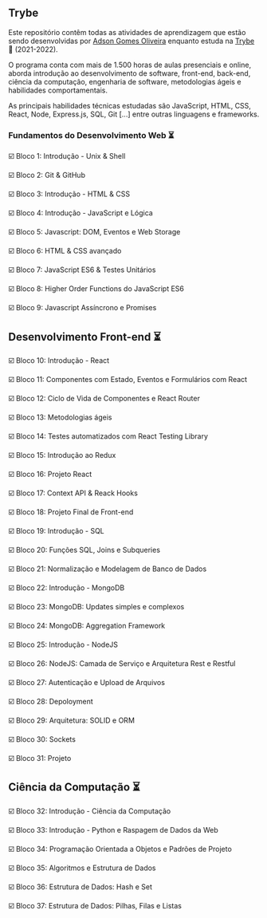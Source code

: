 ## Trybe

Este repositório contêm todas as atividades de aprendizagem que estão sendo desenvolvidas por [Adson Gomes Oliveira](https://www.linkedin.com/in/adson-gomes-oliveira/) enquanto estuda na [Trybe](https://www.betrybe.com/) :rocket: (2021-2022).

O programa conta com mais de 1.500 horas de aulas presenciais e online, aborda introdução ao desenvolvimento de software, front-end, back-end, ciência da computação, engenharia de software, metodologias ágeis e habilidades comportamentais.

As principais habilidades técnicas estudadas são JavaScript, HTML, CSS, React, Node, Express.js, SQL, Git [...] entre outras linguagens e frameworks.

### Fundamentos do Desenvolvimento Web :hourglass_flowing_sand:

:ballot_box_with_check: Bloco 1: Introdução - Unix & Shell

:ballot_box_with_check: Bloco 2: Git & GitHub

:ballot_box_with_check: Bloco 3: Introdução - HTML & CSS

:ballot_box_with_check: Bloco 4: Introdução - JavaScript e Lógica

:ballot_box_with_check: Bloco 5: Javascript: DOM, Eventos e Web Storage

:ballot_box_with_check: Bloco 6: HTML & CSS avançado

:ballot_box_with_check: Bloco 7: JavaScript ES6 & Testes Unitários

:ballot_box_with_check: Bloco 8: Higher Order Functions do JavaScript ES6

:ballot_box_with_check: Bloco 9: Javascript Assíncrono e Promises

## Desenvolvimento Front-end :hourglass_flowing_sand:

:ballot_box_with_check: Bloco 10: Introdução - React

:ballot_box_with_check: Bloco 11: Componentes com Estado, Eventos e Formulários com React

:ballot_box_with_check: Bloco 12: Ciclo de Vida de Componentes e React Router

:ballot_box_with_check: Bloco 13: Metodologias ágeis

:ballot_box_with_check: Bloco 14: Testes automatizados com React Testing Library

:ballot_box_with_check: Bloco 15: Introdução ao Redux

:ballot_box_with_check: Bloco 16: Projeto React

:ballot_box_with_check: Bloco 17: Context API & Reack Hooks

:ballot_box_with_check: Bloco 18: Projeto Final de Front-end

:ballot_box_with_check: Bloco 19: Introdução - SQL

:ballot_box_with_check: Bloco 20: Funções SQL, Joins e Subqueries

:ballot_box_with_check: Bloco 21: Normalização e Modelagem de Banco de Dados

:ballot_box_with_check: Bloco 22: Introdução - MongoDB

:ballot_box_with_check: Bloco 23: MongoDB: Updates simples e complexos

:ballot_box_with_check: Bloco 24: MongoDB: Aggregation Framework

:ballot_box_with_check: Bloco 25: Introdução - NodeJS

:ballot_box_with_check: Bloco 26: NodeJS: Camada de Serviço e Arquitetura Rest e Restful

:ballot_box_with_check: Bloco 27: Autenticação e Upload de Arquivos

:ballot_box_with_check: Bloco 28: Depoloyment

:ballot_box_with_check: Bloco 29: Arquitetura: SOLID e ORM

:ballot_box_with_check: Bloco 30: Sockets

:ballot_box_with_check: Bloco 31: Projeto

## Ciência da Computação :hourglass_flowing_sand:

:ballot_box_with_check: Bloco 32: Introdução - Ciência da Computação

:ballot_box_with_check: Bloco 33: Introdução - Python e Raspagem de Dados da Web

:ballot_box_with_check: Bloco 34: Programação Orientada a Objetos e Padrões de Projeto

:ballot_box_with_check: Bloco 35: Algoritmos e Estrutura de Dados

:ballot_box_with_check: Bloco 36: Estrutura de Dados: Hash e Set

:ballot_box_with_check: Bloco 37: Estrutura de Dados: Pilhas, Filas e Listas
